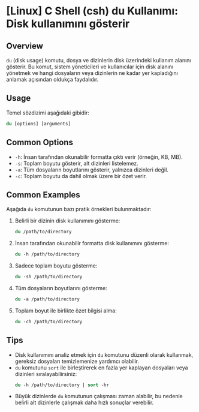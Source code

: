 # [Linux] C Shell (csh) du Kullanımı: Disk kullanımını gösterir

## Overview
`du` (disk usage) komutu, dosya ve dizinlerin disk üzerindeki kullanım alanını gösterir. Bu komut, sistem yöneticileri ve kullanıcılar için disk alanını yönetmek ve hangi dosyaların veya dizinlerin ne kadar yer kapladığını anlamak açısından oldukça faydalıdır.

## Usage
Temel sözdizimi aşağıdaki gibidir:

```csh
du [options] [arguments]
```

## Common Options
- `-h`: İnsan tarafından okunabilir formatta çıktı verir (örneğin, KB, MB).
- `-s`: Toplam boyutu gösterir, alt dizinleri listelemez.
- `-a`: Tüm dosyaların boyutlarını gösterir, yalnızca dizinleri değil.
- `-c`: Toplam boyutu da dahil olmak üzere bir özet verir.

## Common Examples
Aşağıda `du` komutunun bazı pratik örnekleri bulunmaktadır:

1. Belirli bir dizinin disk kullanımını gösterme:
   ```csh
   du /path/to/directory
   ```

2. İnsan tarafından okunabilir formatta disk kullanımını gösterme:
   ```csh
   du -h /path/to/directory
   ```

3. Sadece toplam boyutu gösterme:
   ```csh
   du -sh /path/to/directory
   ```

4. Tüm dosyaların boyutlarını gösterme:
   ```csh
   du -a /path/to/directory
   ```

5. Toplam boyut ile birlikte özet bilgisi alma:
   ```csh
   du -ch /path/to/directory
   ```

## Tips
- Disk kullanımını analiz etmek için `du` komutunu düzenli olarak kullanmak, gereksiz dosyaları temizlemenize yardımcı olabilir.
- `du` komutunu `sort` ile birleştirerek en fazla yer kaplayan dosyaları veya dizinleri sıralayabilirsiniz:
  ```csh
  du -h /path/to/directory | sort -hr
  ```
- Büyük dizinlerde `du` komutunun çalışması zaman alabilir, bu nedenle belirli alt dizinlerle çalışmak daha hızlı sonuçlar verebilir.